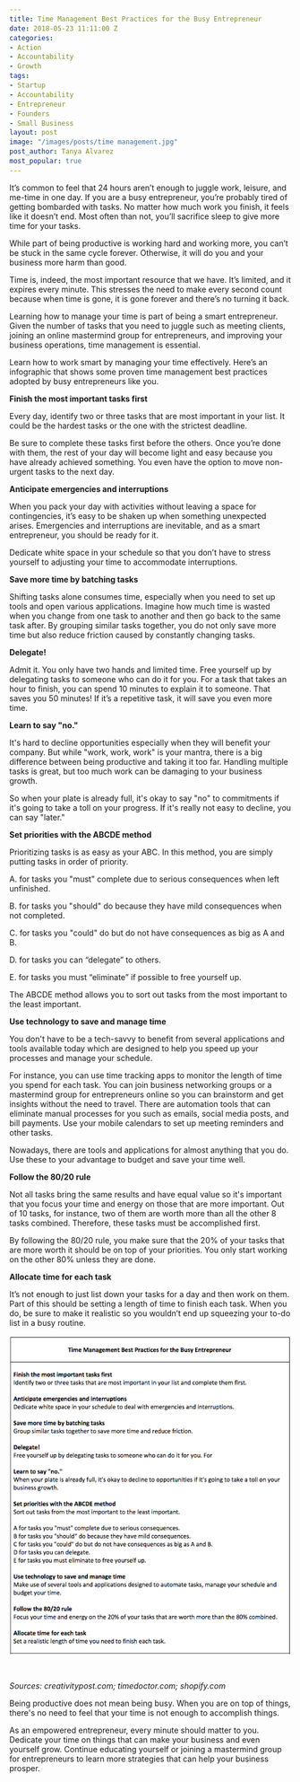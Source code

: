 ```yaml
---
title: Time Management Best Practices for the Busy Entrepreneur
date: 2018-05-23 11:11:00 Z
categories:
- Action
- Accountability
- Growth
tags:
- Startup
- Accountability
- Entrepreneur
- Founders
- Small Business
layout: post
image: "/images/posts/time management.jpg"
post_author: Tanya Alvarez
most_popular: true
---
```


It’s common to feel that 24 hours aren’t enough to juggle work, leisure, and me-time in one day. If you are a busy entrepreneur, you’re probably tired of getting bombarded with tasks. No matter how much work you finish, it feels like it doesn’t end. Most often than not, you’ll sacrifice sleep to give more time for your tasks.

While part of being productive is working hard and working more, you can’t be stuck in the same cycle forever. Otherwise, it will do you and your business more harm than good.

Time is, indeed, the most important resource that we have. It’s limited, and it expires every minute. This stresses the need to make every second count because when time is gone, it is gone forever and there’s no turning it back.

Learning how to manage your time is part of being a smart entrepreneur. Given the number of tasks that you need to juggle such as meeting clients, joining an online mastermind group for entrepreneurs, and improving your business operations, time management is essential.

Learn how to work smart by managing your time effectively. Here’s an infographic that shows some proven time management best practices adopted by busy entrepreneurs like you.

**Finish the most important tasks first**

Every day, identify two or three tasks that are most important in your list. It could be the hardest tasks or the one with the strictest deadline.

Be sure to complete these tasks first before the others. Once you’re done with them, the rest of your day will become light and easy because you have already achieved something. You even have the option to move non-urgent tasks to the next day.

**Anticipate emergencies and interruptions**

When you pack your day with activities without leaving a space for contingencies, it’s easy to be shaken up when something unexpected arises. Emergencies and interruptions are inevitable, and as a smart entrepreneur, you should be ready for it.

Dedicate white space in your schedule so that you don’t have to stress yourself to adjusting your time to accommodate interruptions.

**Save more time by batching tasks**

Shifting tasks alone consumes time, especially when you need to set up tools and open various applications. Imagine how much time is wasted when you change from one task to another and then go back to the same task after. By grouping similar tasks together, you do not only save more time but also reduce friction caused by constantly changing tasks. &nbsp;

**Delegate!**

Admit it. You only have two hands and limited time. Free yourself up by delegating tasks to someone who can do it for you. For a task that takes an hour to finish, you can spend 10 minutes to explain it to someone. That saves you 50 minutes! If it’s a repetitive task, it will save you even more time.

**Learn to say "no."**

It's hard to decline opportunities especially when they will benefit your company. But while "work, work, work" is your mantra, there is a big difference between being productive and taking it too far. Handling multiple tasks is great, but too much work can be damaging to your business growth.

So when your plate is already full, it's okay to say "no" to commitments if it's going to take a toll on your progress. If it's really not easy to decline, you can say "later."

**Set priorities with the ABCDE method**

Prioritizing tasks is as easy as your ABC. In this method, you are simply putting tasks in order of priority.

A. for tasks you "must" complete due to serious consequences when left unfinished.

B. for tasks you "should" do because they have mild consequences when not completed.

C. for tasks you "could" do but do not have consequences as big as A and B.

D. for tasks you can “delegate” to others.

E. for tasks you must “eliminate” if possible to free yourself up.

The ABCDE method allows you to sort out tasks from the most important to the least important.

**Use technology to save and manage time**

You don't have to be a tech-savvy to benefit from several applications and tools available today which are designed to help you speed up your processes and manage your schedule.

For instance, you can use time tracking apps to monitor the length of time you spend for each task. You can join business networking groups or a mastermind group for entrepreneurs online so you can brainstorm and get insights without the need to travel. There are automation tools that can eliminate manual processes for you such as emails, social media posts, and bill payments. Use your mobile calendars to set up meeting reminders and other tasks.

Nowadays, there are tools and applications for almost anything that you do. Use these to your advantage to budget and save your time well. &nbsp;

**Follow the 80/20 rule**

Not all tasks bring the same results and have equal value so it's important that you focus your time and energy on those that are more important. Out of 10 tasks, for instance, two of them are worth more than all the other 8 tasks combined. Therefore, these tasks must be accomplished first. &nbsp;

By following the 80/20 rule, you make sure that the 20% of your tasks that are more worth it should be on top of your priorities. You only start working on the other 80% unless they are done.

**Allocate time for each task**

It’s not enough to just list down your tasks for a day and then work on them. Part of this should be setting a length of time to finish each task. When you do, be sure to make it realistic so you wouldn’t end up squeezing your to-do list in a busy routine.

![](/assets/images/screen-shot-2018-07-25-at-6-45-20-pm.png)

&nbsp;

*Sources: creativitypost.com; timedoctor.com; shopify.com*

Being productive does not mean being busy. When you are on top of things, there's no need to feel that your time is not enough to accomplish things. &nbsp;

As an empowered entrepreneur, every minute should matter to you. Dedicate your time on things that can make your business and even yourself grow. Continue educating yourself or joining a mastermind group for entrepreneurs to learn more strategies that can help your business prosper.

&nbsp;

&nbsp;

&nbsp;

&nbsp;